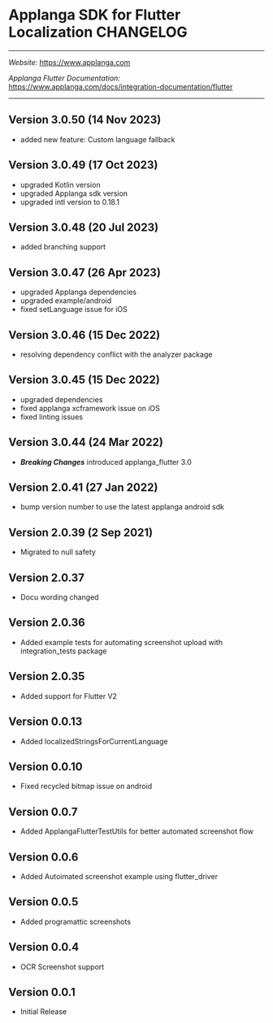 # Applanga SDK for Flutter Localization CHANGELOG
***
*Website:* https://www.applanga.com

*Applanga Flutter Documentation:* https://www.applanga.com/docs/integration-documentation/flutter
***

## Version 3.0.50 (14 Nov 2023) 
* added new feature: Custom language fallback

## Version 3.0.49 (17 Oct 2023) 
* upgraded Kotlin version
* upgraded Applanga sdk version
* upgraded intl version to 0.18.1

## Version 3.0.48 (20 Jul 2023) 
* added branching support

## Version 3.0.47 (26 Apr 2023) 
* upgraded Applanga dependencies
* upgraded example/android
* fixed setLanguage issue for iOS

## Version 3.0.46 (15 Dec 2022) 
* resolving dependency conflict with the analyzer package

## Version 3.0.45 (15 Dec 2022) 
* upgraded dependencies
* fixed applanga xcframework issue on iOS
* fixed linting issues

## Version 3.0.44 (24 Mar 2022) 
* ___Breaking Changes___ introduced applanga_flutter 3.0 

## Version 2.0.41 (27 Jan 2022) 
* bump version number to use the latest applanga android sdk 

## Version 2.0.39 (2 Sep 2021) 
* Migrated to null safety

## Version 2.0.37
* Docu wording changed

## Version 2.0.36
* Added example tests for automating screenshot upload with integration_tests package

## Version 2.0.35
* Added support for Flutter V2

## Version 0.0.13
* Added localizedStringsForCurrentLanguage

## Version 0.0.10
* Fixed recycled bitmap issue on android

## Version 0.0.7

* Added ApplangaFlutterTestUtils for better automated screenshot flow

## Version 0.0.6

* Added Autoimated screenshot example using flutter_driver

## Version 0.0.5

* Added programattic screenshots

## Version 0.0.4

* OCR Screenshot support


## Version 0.0.1

* Initial Release
